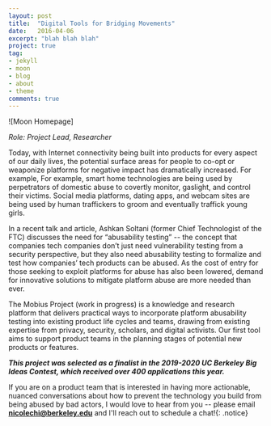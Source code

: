 ```yaml
---
layout: post
title:  "Digital Tools for Bridging Movements"
date:   2016-04-06
excerpt: "blah blah blah"
project: true
tag:
- jekyll 
- moon
- blog
- about
- theme
comments: true
---
```

![Moon Homepage]

<i>Role: Project Lead, Researcher</i>

Today, with Internet connectivity being built into products for every aspect of our daily lives, the potential surface areas for people to co-opt or weaponize platforms for negative impact has dramatically increased. For example, For example, smart home technologies are being used by perpetrators of domestic abuse to covertly monitor, gaslight, and control their victims. Social media platforms, dating apps, and webcam sites are being used by human traffickers to groom and eventually traffick young girls. 

In a recent talk and article, Ashkan Soltani (former Chief Technologist of the FTC) discusses the need for “abusability testing” -- the concept that companies tech companies don’t just need vulnerability testing from a security perspective, but they also need abusability testing to formalize and test how companies’ tech products can be abused. As the cost of entry for those seeking to exploit platforms for abuse has also been lowered,  demand for innovative solutions to mitigate platform abuse are more needed than ever. 

The Mobius Project (work in progress) is a knowledge and research platform that delivers practical ways to incorporate platform abusability testing into existing product life cycles and teams, drawing from existing expertise from privacy, security, scholars, and digital activists. Our first tool aims to support product teams in the planning stages of potential new products or features.

<b><i>This project was selected as a finalist in the 2019-2020 UC Berkeley Big Ideas Contest, which received over 400 applications this year.</b></i>

If you are on a product team that is interested in having more actionable, nuanced conversations about how to prevent the technology you build from being abused by bad actors, I would love to hear from you -- please email <b>nicolechi@berkeley.edu</b> and I'll reach out to schedule a chat!{: .notice}